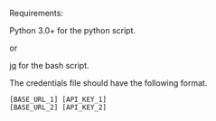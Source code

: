 Requirements:

Python 3.0+ for the python script.

or

[jq](https://stedolan.github.io/jq/) for the bash script.

The credentials file should have the following format.
```
[BASE_URL_1] [API_KEY_1]
[BASE_URL_2] [API_KEY_2]
```